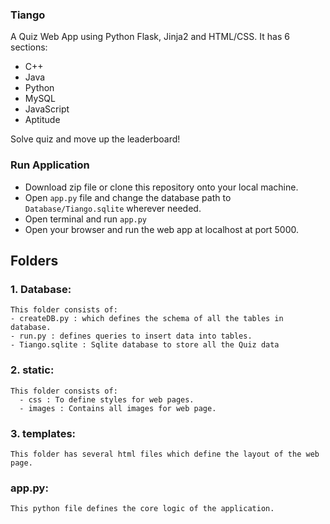 ### Tiango
A Quiz Web App using Python Flask, Jinja2 and HTML/CSS. 
It has 6 sections:
  * C++
  * Java
  * Python
  * MySQL
  * JavaScript
  * Aptitude
  
Solve quiz and move up the leaderboard!

### Run Application
- Download zip file or clone this repository onto your local machine.
- Open `app.py` file and change the database path to `Database/Tiango.sqlite` wherever needed.
- Open terminal and run `app.py`
- Open your browser and run the web app at localhost at port 5000.

## Folders
### 1. Database:
    This folder consists of:
    - createDB.py : which defines the schema of all the tables in database.
    - run.py : defines queries to insert data into tables.
    - Tiango.sqlite : Sqlite database to store all the Quiz data
    
### 2. static:
    This folder consists of:
      - css : To define styles for web pages.
      - images : Contains all images for web page.
      
### 3. templates:
    This folder has several html files which define the layout of the web page.
    
### app.py:
    This python file defines the core logic of the application.
  
